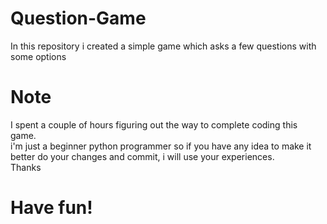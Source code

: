 # Question-Game
In this repository i created a simple game which asks a few questions with some options

# Note
I spent a couple of hours figuring out the way to complete coding this game. <br>
i'm just a beginner python programmer
so if you have any idea to make it better do your changes and commit, i will use your experiences.<br>
Thanks

# Have fun!

